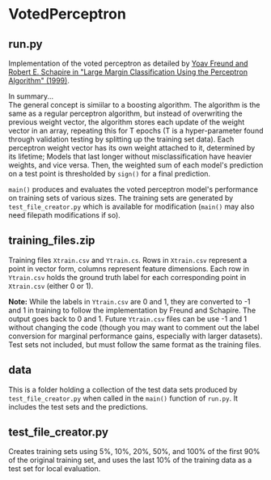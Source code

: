 # VotedPerceptron

## run.py
Implementation of the voted perceptron as detailed by [Yoav Freund and Robert E. Schapire in "Large Margin Classification Using the Perceptron Algorithm" (1999)](https://link.springer.com/content/pdf/10.1023/A:1007662407062.pdf).

In summary...  
The general concept is simiilar to a boosting algorithm. The algorithm is the same as a regular perceptron algorithm, but instead of overwriting the previous weight vector, the algorithm stores each update of the weight vector in an array, repeating this for T epochs (T is a hyper-parameter found through validation testing by splitting up the training set data). Each perceptron weight vector has its own weight attached to it, determined by its lifetime; Models that last longer without misclassification have heavier weights, and vice versa. Then, the weighted sum of each model's prediction on a test point is thresholded by `sign()` for a final prediction.

`main()` produces and evaluates the voted perceptron model's performance on training sets of various sizes. The training sets are generated by `test_file_creator.py` which is available for modification (`main()` may also need filepath modifications if so).

## training_files.zip
Training files `Xtrain.csv` and `Ytrain.cs`. Rows in `Xtrain.csv` represent a point in vector form, columns represent feature dimensions. Each row in `Ytrain.csv` holds the ground truth label for each corresponding point in `Xtrain.csv` (either 0 or 1).

**Note:** While the labels in `Ytrain.csv` are 0 and 1, they are converted to -1 and 1 in training to follow the implementation by Freund and Schapire. The output goes back to 0 and 1. Future `Ytrain.csv` files can be use -1 and 1 without changing the code (though you may want to comment out the label conversion for marginal performance gains, especially with larger datasets). Test sets not included, but must follow the same format as the training files.

## data
This is a folder holding a collection of the test data sets produced by `test_file_creator.py` when called in the `main()` function of `run.py`. It includes the test sets and the predictions.

## test_file_creator.py
Creates training sets using 5%, 10%, 20%, 50%, and 100% of the first 90% of the original training set, and uses the last 10% of the training data as a test set for local evaluation.
